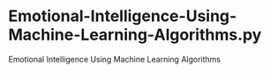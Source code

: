 # Emotional-Intelligence-Using-Machine-Learning-Algorithms.py
Emotional Intelligence Using Machine Learning Algorithms
